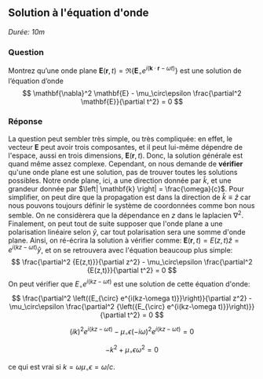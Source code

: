 ## Solution à l'équation d'onde

*Durée: 10m*

### Question

Montrez qu’une onde plane $\mathbf{E}\left( \mathbf{r}, t\right) = \Re\left\{\mathbf{E}_\circ e^{i \left(\mathbf{k} \cdot \mathbf{r} - \omega t\right) }\right\}$ est une solution de l’équation d’onde
$$
\mathbf{\nabla}^2 \mathbf{E} - \mu_\circ\epsilon \frac{\partial^2 \mathbf{E}}{\partial t^2} = 0
$$


### Réponse

La question peut sembler très simple, ou très compliquée: en effet, le vecteur $\mathbf{E}$ peut avoir trois composantes, et il peut lui-même dépendre de l'espace, aussi en trois dimensions, $\mathbf{E}\left( \mathbf{r}, t\right)$. Donc, la solution générale est quand même assez complexe. Cependant, on nous demande de **vérifier** qu'une onde plane est une solution, pas de trouver toutes les solutions possibles. Notre onde plane, ici, a une direction donnée par $\hat{k}$, et une grandeur donnée par $\left| \mathbf{k} \right| = \frac{\omega}{c}$. Pour simplifier, on peut dire que la propagation est dans la direction de $\hat{k}\equiv\hat{z}$ car nous pouvons toujours définir le système de coordonnées comme bon nous semble. On ne considèrera que la dépendance en $z$ dans le laplacien $\nabla^2$. Finalement, on peut tout de suite supposer que l'onde plane a une polarisation linéaire selon $\hat{y}$, car tout polarisation sera une somme d'onde plane. Ainsi, on ré-écrira la solution à vérifier comme: $\mathbf{E}\left( \mathbf{r}, t\right) = E\left( z, t\right)\hat{z} = e^{i \left(k z - \omega t\right) }\hat{y}$, et on se retrouvera avec l'équation beaucoup plus simple:
$$
\frac{\partial^2 {E(z,t)}}{\partial z^2} - \mu_\circ\epsilon \frac{\partial^2 {E(z,t)}}{\partial t^2} = 0
$$
On peut vérifier que $E_{\circ} e^{i(kz-\omega t)}$ est une solution de cette équation d'onde:
$$
\frac{\partial^2 \left({E_{\circ} e^{i(kz-\omega t)}}\right)}{\partial z^2} - \mu_\circ\epsilon \frac{\partial^2 {\left({E_{\circ} e^{i(kz-\omega t)}}\right)}}{\partial t^2} = 0
$$

$$
(ik)^2 e^{i(kz-\omega t)} - \mu_\circ\epsilon (-i\omega)^2 e^{i(kz-\omega t)} = 0
$$

$$
-k^2 + \mu_\circ\epsilon \omega^2  = 0
$$

ce qui est vrai si $k = \omega \mu_\circ\epsilon = \omega/c$.

